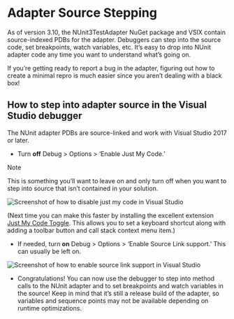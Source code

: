 # Adapter Source Stepping

As of version 3.10, the NUnit3TestAdapter NuGet package and VSIX contain source-indexed PDBs for the adapter. Debuggers can step into the source code, set breakpoints, watch variables, etc. It’s easy to drop into NUnit adapter code any time you want to understand what’s going on.

If you’re getting ready to report a bug in the adapter, figuring out how to create a minimal repro is much easier since you aren’t dealing with a black box!

## How to step into adapter source in the Visual Studio debugger

The NUnit adapter PDBs are source-linked and work with Visual Studio 2017 or later.

* Turn **off** Debug > Options > ‘Enable Just My Code.’

> [!NOTE]
> This is something you’ll want to leave on and only turn off when you want to step into source that isn’t contained in your solution.

![Screenshot of how to disable just my code in Visual Studio](~/images/disable-just-my-code.png)

(Next time you can make this faster by installing the excellent extension
[Just My Code Toggle](https://marketplace.visualstudio.com/items?itemName=SamHarwell.JustMyCodeToggle).
This allows you to set a keyboard shortcut along with adding a toolbar button and call stack context menu item.)

* If needed, turn **on** Debug > Options > ‘Enable Source Link support.’ This can usually be left on.

![Screenshot of how to enable source link support in Visual Studio](~/images/enable-source-link-support.png)

* Congratulations! You can now use the debugger to step into method calls to the NUnit adapter and to set breakpoints and watch variables in the source! Keep in mind that it’s still a release build of the adapter, so variables and sequence points may not be available depending on runtime optimizations.

